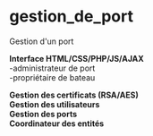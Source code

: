 # gestion_de_port
Gestion d'un port

**Interface HTML/CSS/PHP/JS/AJAX**  
  -administrateur de port  
  -propriétaire de bateau  

**Gestion des certificats (RSA/AES)**  
**Gestion des utilisateurs**  
**Gestion des ports**  
**Coordinateur des entités**  
